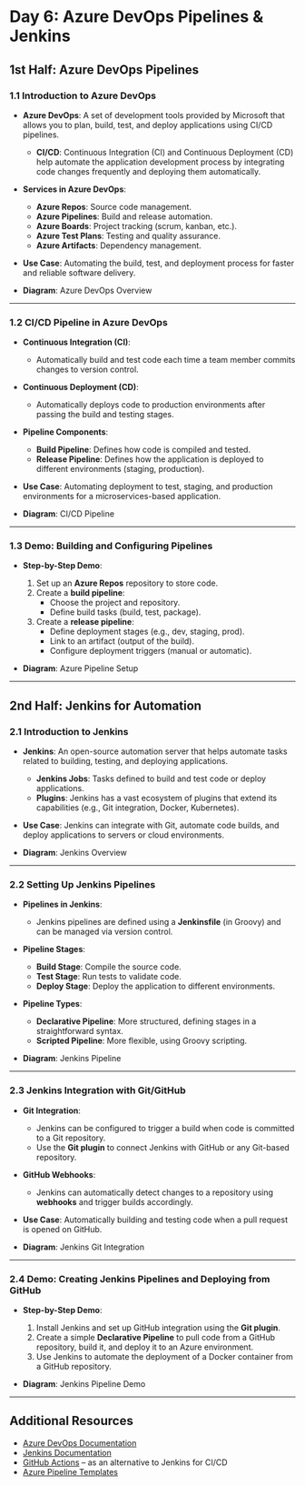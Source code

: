 # Day 6: Azure DevOps Pipelines & Jenkins

## 1st Half: Azure DevOps Pipelines

### 1.1 Introduction to Azure DevOps
- **Azure DevOps**: A set of development tools provided by Microsoft that allows you to plan, build, test, and deploy applications using CI/CD pipelines.
  - **CI/CD**: Continuous Integration (CI) and Continuous Deployment (CD) help automate the application development process by integrating code changes frequently and deploying them automatically.

- **Services in Azure DevOps**:
  - **Azure Repos**: Source code management.
  - **Azure Pipelines**: Build and release automation.
  - **Azure Boards**: Project tracking (scrum, kanban, etc.).
  - **Azure Test Plans**: Testing and quality assurance.
  - **Azure Artifacts**: Dependency management.

- **Use Case**: Automating the build, test, and deployment process for faster and reliable software delivery.

- **Diagram**: 
  Azure DevOps Overview

---

### 1.2 CI/CD Pipeline in Azure DevOps
- **Continuous Integration (CI)**:
  - Automatically build and test code each time a team member commits changes to version control.
  
- **Continuous Deployment (CD)**:
  - Automatically deploys code to production environments after passing the build and testing stages.

- **Pipeline Components**:
  - **Build Pipeline**: Defines how code is compiled and tested.
  - **Release Pipeline**: Defines how the application is deployed to different environments (staging, production).

- **Use Case**: Automating deployment to test, staging, and production environments for a microservices-based application.

- **Diagram**: 
  CI/CD Pipeline

---

### 1.3 Demo: Building and Configuring Pipelines
- **Step-by-Step Demo**:
  1. Set up an **Azure Repos** repository to store code.
  2. Create a **build pipeline**:
     - Choose the project and repository.
     - Define build tasks (build, test, package).
  3. Create a **release pipeline**:
     - Define deployment stages (e.g., dev, staging, prod).
     - Link to an artifact (output of the build).
     - Configure deployment triggers (manual or automatic).

- **Diagram**: 
  Azure Pipeline Setup

---

## 2nd Half: Jenkins for Automation

### 2.1 Introduction to Jenkins
- **Jenkins**: An open-source automation server that helps automate tasks related to building, testing, and deploying applications.
  - **Jenkins Jobs**: Tasks defined to build and test code or deploy applications.
  - **Plugins**: Jenkins has a vast ecosystem of plugins that extend its capabilities (e.g., Git integration, Docker, Kubernetes).

- **Use Case**: Jenkins can integrate with Git, automate code builds, and deploy applications to servers or cloud environments.

- **Diagram**: 
  Jenkins Overview

---

### 2.2 Setting Up Jenkins Pipelines
- **Pipelines in Jenkins**:
  - Jenkins pipelines are defined using a **Jenkinsfile** (in Groovy) and can be managed via version control.
  
- **Pipeline Stages**:
  - **Build Stage**: Compile the source code.
  - **Test Stage**: Run tests to validate code.
  - **Deploy Stage**: Deploy the application to different environments.

- **Pipeline Types**:
  - **Declarative Pipeline**: More structured, defining stages in a straightforward syntax.
  - **Scripted Pipeline**: More flexible, using Groovy scripting.

- **Diagram**: 
  Jenkins Pipeline
---

### 2.3 Jenkins Integration with Git/GitHub
- **Git Integration**:
  - Jenkins can be configured to trigger a build when code is committed to a Git repository.
  - Use the **Git plugin** to connect Jenkins with GitHub or any Git-based repository.

- **GitHub Webhooks**:
  - Jenkins can automatically detect changes to a repository using **webhooks** and trigger builds accordingly.

- **Use Case**: Automatically building and testing code when a pull request is opened on GitHub.

- **Diagram**: 
  Jenkins Git Integration

---

### 2.4 Demo: Creating Jenkins Pipelines and Deploying from GitHub
- **Step-by-Step Demo**:
  1. Install Jenkins and set up GitHub integration using the **Git plugin**.
  2. Create a simple **Declarative Pipeline** to pull code from a GitHub repository, build it, and deploy it to an Azure environment.
  3. Use Jenkins to automate the deployment of a Docker container from a GitHub repository.

- **Diagram**: 
  Jenkins Pipeline Demo

---

## Additional Resources

- [Azure DevOps Documentation](https://docs.microsoft.com/en-us/azure/devops/)
- [Jenkins Documentation](https://www.jenkins.io/doc/)
- [GitHub Actions](https://docs.github.com/en/actions) – as an alternative to Jenkins for CI/CD
- [Azure Pipeline Templates](https://docs.microsoft.com/en-us/azure/devops/pipelines/process/templates)


